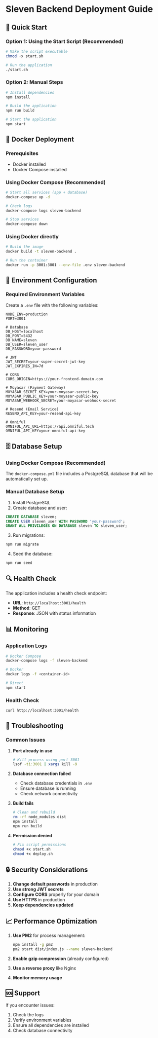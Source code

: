# Sleven Backend Deployment Guide

## 🚀 Quick Start

### Option 1: Using the Start Script (Recommended)
```bash
# Make the script executable
chmod +x start.sh

# Run the application
./start.sh
```

### Option 2: Manual Steps
```bash
# Install dependencies
npm install

# Build the application
npm run build

# Start the application
npm start
```

## 🐳 Docker Deployment

### Prerequisites
- Docker installed
- Docker Compose installed

### Using Docker Compose (Recommended)
```bash
# Start all services (app + database)
docker-compose up -d

# Check logs
docker-compose logs sleven-backend

# Stop services
docker-compose down
```

### Using Docker directly
```bash
# Build the image
docker build -t sleven-backend .

# Run the container
docker run -p 3001:3001 --env-file .env sleven-backend
```

## 🔧 Environment Configuration

### Required Environment Variables
Create a `.env` file with the following variables:

```env
NODE_ENV=production
PORT=3001

# Database
DB_HOST=localhost
DB_PORT=5432
DB_NAME=sleven
DB_USER=sleven_user
DB_PASSWORD=your-password

# JWT
JWT_SECRET=your-super-secret-jwt-key
JWT_EXPIRES_IN=7d

# CORS
CORS_ORIGIN=https://your-frontend-domain.com

# Moyasar (Payment Gateway)
MOYASAR_SECRET_KEY=your-moyasar-secret-key
MOYASAR_PUBLIC_KEY=your-moyasar-public-key
MOYASAR_WEBHOOK_SECRET=your-moyasar-webhook-secret

# Resend (Email Service)
RESEND_API_KEY=your-resend-api-key

# Omniful
OMNIFUL_API_URL=https://api.omniful.tech
OMNIFUL_API_KEY=your-omniful-api-key
```

## 🗄️ Database Setup

### Using Docker Compose (Recommended)
The `docker-compose.yml` file includes a PostgreSQL database that will be automatically set up.

### Manual Database Setup
1. Install PostgreSQL
2. Create database and user:
```sql
CREATE DATABASE sleven;
CREATE USER sleven_user WITH PASSWORD 'your-password';
GRANT ALL PRIVILEGES ON DATABASE sleven TO sleven_user;
```

3. Run migrations:
```bash
npm run migrate
```

4. Seed the database:
```bash
npm run seed
```

## 🔍 Health Check

The application includes a health check endpoint:
- **URL**: `http://localhost:3001/health`
- **Method**: GET
- **Response**: JSON with status information

## 📊 Monitoring

### Application Logs
```bash
# Docker Compose
docker-compose logs -f sleven-backend

# Docker
docker logs -f <container-id>

# Direct
npm start
```

### Health Check
```bash
curl http://localhost:3001/health
```

## 🚨 Troubleshooting

### Common Issues

1. **Port already in use**
   ```bash
   # Kill process using port 3001
   lsof -ti:3001 | xargs kill -9
   ```

2. **Database connection failed**
   - Check database credentials in `.env`
   - Ensure database is running
   - Check network connectivity

3. **Build fails**
   ```bash
   # Clean and rebuild
   rm -rf node_modules dist
   npm install
   npm run build
   ```

4. **Permission denied**
   ```bash
   # Fix script permissions
   chmod +x start.sh
   chmod +x deploy.sh
   ```

## 🔒 Security Considerations

1. **Change default passwords** in production
2. **Use strong JWT secrets**
3. **Configure CORS** properly for your domain
4. **Use HTTPS** in production
5. **Keep dependencies updated**

## 📈 Performance Optimization

1. **Use PM2** for process management:
   ```bash
   npm install -g pm2
   pm2 start dist/index.js --name sleven-backend
   ```

2. **Enable gzip compression** (already configured)
3. **Use a reverse proxy** like Nginx
4. **Monitor memory usage**

## 🆘 Support

If you encounter issues:
1. Check the logs
2. Verify environment variables
3. Ensure all dependencies are installed
4. Check database connectivity
